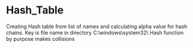 # Hash_Table

Creating Hash table from list of names and calculating alpha value for hash chains.
Key is file name in directory C:\\windows\\system32\\
Hash function by purpose makes collisions
